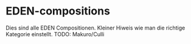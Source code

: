# EDEN-compositions
Dies sind alle EDEN Compositionen.
Kleiner Hiweis wie man die richtige Kategorie einstellt. TODO: Makuro/Culli
